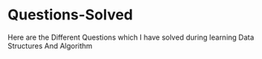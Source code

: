 # Questions-Solved
Here are the Different Questions which I have solved during learning Data Structures And Algorithm
